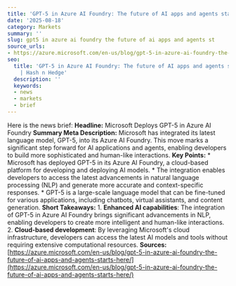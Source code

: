 ```yaml
---
title: 'GPT-5 in Azure AI Foundry: The future of AI apps and agents starts here'
date: '2025-08-18'
category: Markets
summary: ''
slug: gpt5 in azure ai foundry the future of ai apps and agents st
source_urls:
- https://azure.microsoft.com/en-us/blog/gpt-5-in-azure-ai-foundry-the-future-of-ai-apps-and-agents-starts-here/
seo:
  title: 'GPT-5 in Azure AI Foundry: The future of AI apps and agents starts here
    | Hash n Hedge'
  description: ''
  keywords:
  - news
  - markets
  - brief
---
```


Here is the news brief:  **Headline:** Microsoft Deploys GPT-5 in Azure AI Foundry  **Summary Meta Description:** Microsoft has integrated its latest language model, GPT-5, into its Azure AI Foundry. This move marks a significant step forward for AI applications and agents, enabling developers to build more sophisticated and human-like interactions.  **Key Points:**  * Microsoft has deployed GPT-5 in its Azure AI Foundry, a cloud-based platform for developing and deploying AI models. * The integration enables developers to access the latest advancements in natural language processing (NLP) and generate more accurate and context-specific responses. * GPT-5 is a large-scale language model that can be fine-tuned for various applications, including chatbots, virtual assistants, and content generation.  **Short Takeaways:**  1. **Enhanced AI capabilities**: The integration of GPT-5 in Azure AI Foundry brings significant advancements in NLP, enabling developers to create more intelligent and human-like interactions. 2. **Cloud-based development**: By leveraging Microsoft's cloud infrastructure, developers can access the latest AI models and tools without requiring extensive computational resources.  **Sources:** [https://azure.microsoft.com/en-us/blog/gpt-5-in-azure-ai-foundry-the-future-of-ai-apps-and-agents-starts-here/](https://azure.microsoft.com/en-us/blog/gpt-5-in-azure-ai-foundry-the-future-of-ai-apps-and-agents-starts-here/) 
